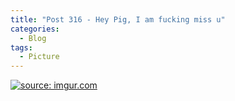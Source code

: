 ```yaml
---
title: "Post 316 - Hey Pig, I am fucking miss u"
categories:
  - Blog
tags:
  - Picture
---
```


<a href="https://imgur.com/XwWPyaK"><img src="https://i.imgur.com/XwWPyaK.jpg" title="source: imgur.com" /></a>

<script src="https://utteranc.es/client.js"
        repo="serendipityinlife/serendipityinlife.github.io"
        issue-term="pathname"
        theme="github-light"
        crossorigin="anonymous"
        async>
</script>

